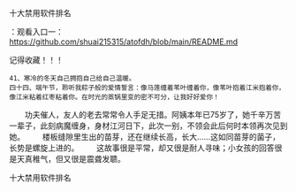 十大禁用软件排名

：观看入口一：https://github.com/shuai215315/atofdh/blob/main/README.md


记得收藏！！！



	41、寒冷的冬天自己拥抱自己给自己温暖。
	四十四、端午节，聆听我粽子般的爱情誓言：像马莲缠着苇叶缠着你，像苇叶抱着江米抱着你，像江米粘着红枣粘着你。在时光的蒸锅里变的密不可分，让我好好爱你！
　　功夫催人，友人的老去常常令人手足无措。阿姨本年已75岁了，她千辛万苦一辈子，此刻病魔缠身，身材江河日下，此次一别，不领会此后何时本领再次见到她。
　　楼板缝隙里生出的苗芽，还在继续长高，长大……这如同苗芽的菌子，长势是螺旋上进的。
　　这故事很是平常，却又很是耐人寻味；小女孩的回答很是天真稚气，但又很是震聋发聩。







十大禁用软件排名
